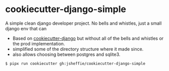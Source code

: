 # cookiecutter-django-simple
A simple clean django developer project. No bells and whistles, just a small django env that can

- Based on [cookiecutter-django](https://github.com/cookiecutter/cookiecutter-django) but without all of the bells and whistles or the prod implementation.
- simplified some of the directory structure where it made since.
- also allows choosing between postgres and sqlite3.


```bash
$ pipx run cookiecutter gh:jsheffie/cookiecutter-django-simple

```